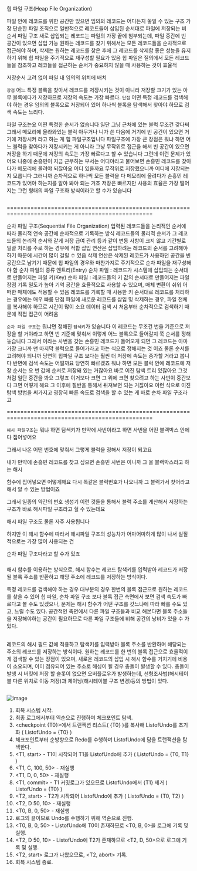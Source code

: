 힙 파일 구조(Heap File Organization)

파일 안에 레코드를 위한 공간만 있으면 임의의 레코드는 어디든지 놓일 수 있는 구조
가장 단순한 파일 조직으로 일반적으로 레코드들이 삽입된 순서대로 파일에 저장되는 비 순서 파일 구조
새로 삽입되는 레코드는 파일의 가장 끝에 첨부되는데, 파일 중간에 빈 공간이 있으면 삽입 가능
원하는 레코드를 찾기 위해서는 모든 레코드들을 순차적으로 접근해야 하며, 삭제는 원하는 레코드를 찾은 후에 그 레코드를 삭제함
좋은 성능을 유지하기 위해 힙 파일을 주기적으로 재구성할 필요가 있음
힙 파일은 질의에서 모든 레코드들을 참조하고 레코들을 접근하는 순서가 중요하지 않을 때 사용하는 것이 효율적

저장순서 고려 없이 파일 내 임의의 위치에 배치

`장점`
어느 특정 블록을 찾아서 레코드를 저장시키는 것이 아니라
저장할 크기가 있는 아무 블록에다가 저장하므로 저장의 속도는 가장 빠르다.
`단점`
어떤 특정 레코드를 검색해야 하는 경우 임의의 블록으로 저장되어 있어
하나씩 블록을 탐색해서 찾아야 하므로 검색 속도는 느리다.

파일 구조는요 어떤 특정한 순서가 없습니다
일단 그냥 근처에 있는 블럭 무조건 갖다써
그래서 메모리에 올라와있는 블럭 아무거나 니가 쓴 다음에 거기에 빈 공간이 있으면 거기에 저장시켜 라고 하는 게 힙 파일구조입니다
파일구조에 가장 큰 장점은 뭐냐 하면 어느 블럭을 찾아다가 저장시키는 게 아니라 그냥 무작위로 접근을 해서 빈 공간이 있으면 저장을 하기 때문에 저장의 속도는 가장 빠르다고 할 수 있습니다
그런데 이런 문제가 있어요
나중에 손흥민이 지금 근무하는 부서는 어디야라고 물어보면 손흥민 레코드를 찾아다가 메모리에
올려야 되잖아요 어디 있을까요
무작위로 저장했으니까 어디에 저장되는지 모릅니다 그러니까
순차적으로 하나씩 모든 블럭을 다 메모리에 올려다가 손흥민 레코드가 있어야 하는지를 알아 봐야 되는 거죠
저장은 빠르지만 사용의 효율은 가장 떨어지는 그런 형태의 파일 구조화 방식이라고 할 수가 있습니다

##


=================================================================================================

순차 파일 구조(Sequential File Organization)
입력된 레코드들을 논리적인 순서에 따라 물리적 연속 공간에 순차적으로 기록하는 방식
레코드들의 물리적 순서가 그 레코드들의 논리적 순서와 같게 저장
급여 관리 등과 같이 변동 사항이 크지 않고 기간별로 일괄 처리를 주로 하는 경우에 적합
삽입 연산은 삽입하려는 레코드의 순서를 고려해야 하기 때문에 시간이 많이 걸릴 수 있음
삭제 연산은 삭제된 레코드가 사용하던 공간을 빈 공간으로 남기기 때문에 힙 파일의 경우와 마찬가지로 주기적으로 순차 파일을 재구성해야 함
순차 파일의 종류
엔트리(Entry) 순차 파일 : 레코드가 시스템에 삽입되는 순서대로 만들어지는 파일
키(Key) 순차 파일 : 레코드들의 키 값의 순서대로 만들어지는 파일
장점
기록 밀도가 높아 기억 공간을 효율적으로 사용할 수 있으며, 매체 변환이 쉬워 어떠한 매체에도 적용할 수 있음
레코드를 기록할 때 사용한 키 순서대로 레코드를 처리하는 경우에는 매우 빠름
단점
파일에 새로운 레코드를 삽입 및 삭제하는 경우, 파일 전체를 복사해야 하므로 시간이 많이 소요
데이터 검색 시 처음부터 순차적으로 검색하기 때문에 직접 접근이 어려움

`순차 파일 구조`는 뭐냐면 정해진 `탐색키`가 있습니다
이 레코드는 무조건 번을 기준으로 저장을 할 거야라고 하면 번 기준에 맞춰서 이렇게 어느 블록으로 들어갈지 쭉 순서를 정해놓습니다
그래서 이라는 사번을 갖는 손흥민 레코드가 들어오게 되면 그 레코드는 아마 가장 크니까 맨 마지막 블럭으로
들어가라고 하는 식으로 정해지는 것 이죠
물론 순서를 고려해야 되니까 당연히 힙파일 구조 보다는 훨씬 더 저장에
속도는 증가할 거라고 봅니다
반면에 검색 속도는 어떨까요 당연히 빠르겠죠
뭐냐 하면 모든 블럭 안에 레코드에 저장 순서는 요 번 값에 순서로 저장돼 있는 거잖아요
바로 이진 탐색 트리 있잖아요
그것처럼 일단 중간을 봐요 그렇죠
이거보다 크면 그 위에
크면  찾으려고 하는 사번이 중간보다 크면 어떻게 해요
그 이후에 절반을 통해서 뒤져보면 되는 거잖아요
이런 식으로 이진 탐색 방법을 써가지고 굉장히 빠른 속도로 검색을 할 수 있는 게 바로 순차 파일 구조라고

=================================================================================================

`해시 파일구조`는 뭐냐 하면
탐색키가 만약에 사번이라고 하면 사번을 어떤 블랙박스 안에다 집어넣어요

그래서 나온 어떤 번호에 맞춰서 그렇게 블럭을 정해서 저장이 되고요

내가 만약에 손흥민 레코드를 찾고 싶으면 손흥민 사번은 이니까 그 을 블랙박스라고 하는 해시

함수에 집어넣으면 어떻게해요 다시 똑같은 블럭번호가 나오니까 그 블럭가서 찾어라고 해서 알 수 있는 방법이죠

그래서 일종의 약간의 번호 생성기 이런 것들을 통해서 블럭 주소를 계산해서 저장하는 구조가 바로 해시파일 구조라고 헐 수 있는데요

해시 파일 구조도 물론 자주 사용됩니다

하지만 이 해시 함수에 따라서 해시파일 구조의 성능차가 어마어마하게 많이 나서 실질적으로는 가장 많이 사용되는 건

순차 파일 구조다라고 할 수가 있죠

###

해시 함수를 이용하는 방식으로, 해시 함수는 레코드 탐색키를 입력받아 레코드가 저장될 블록 주소를 반환하고 해당 주소에 레코드를 저장하는 방식이다.

특정 레코드를 검색해야 하는 경우 대부분의 경우 한번의 블록 접근으로 원하는 레코드를 찾을 수 있어
힙 파일, 순차 파일 구조 보다 블록 접근 측면에서 보면 검색 속도가 빠르다고 볼 수도 있겠으나,
문제는 해시 함수가 어떤 구조를 갖느냐에 따라 빠를 수도 있고, 느릴 수도 있다.
공간적인 측면에서 다른 파일 구조들과 비교 해본다면 블록 주소들을 저장해야하는 공간이 필요하므로
다른 파일 구조들에 비해 공간의 낭비가 있을 수 가 있다.

##

레코드의 해시 필드 값에 적용하고 탐색키를 입력받아 블록 주소를 반환하며 해당되는 주소의 레코드를 저장하는 방식이다. 원하는 레코드를 한 번의 블록 접근으로 효율적이게 검색할 수 있는 장점이 있으며, 새로운 레코드의 삽입 시 해시 함수를 거치기에 비용이 소요되며, 이미 점유되어 있는 주소로 해싱이 될 경우 충돌이 발생할 수 있다. 충돌이 발생 시 버킷에 저장 할 슬롯이 없으면 오버플로우가 발생하는데, 선형조사법(해시테이블 다른 위치로 이동 저장)과 체이닝(해시테이블 구조 변경)등의 방법이 있다.

##

![image](https://user-images.githubusercontent.com/66513003/117683807-62557580-b1ef-11eb-91bd-837155e1f3df.png)


1. 회복 시스템 시작.
1. 최종 로그에서부터 역순으로 진행하며 체크포인트 탐색.
1. <checkpoint {T0}>에서 트랜잭션 리스트( {T0} )를 복사해 ListofUndo를 초기화 ( ListofUndo = {T0} )
1. 체크포인트부터 순방향으로 Redo를 수행하며 ListofUndo에 담을 트랜잭션을 탐색한다.
1. <T1, start> -  T1이 시작되어 T1을 ListofUndo에 추가 ( ListofUndo = {T0, T1} )
1. <T1, C, 100, 50> -  재실행
1. <T1, D, 0, 50> -  재실행
1. <T1, commit> - T1 커밋로그가 있으므로 ListofUndo에서 {T1} 제거 ( ListofUndo = {T0} )
1. <T2, start> - T2가 시작되어 ListofUndo에 추가 ( ListofUndo = {T0, T2} )
1. <T2, D 50, 10> - 재실행
1. <T0, B, 0, 50> - 재실행
1. 로그의 끝이므로 Undo를 수행하기 위해 역순으로 진행.
1. <T0, B, 0, 50> - ListofUndo에 T0이 존재하므로 <T0, B, 0>을 로그에 기록 및 실행.
1. <T2, D 50, 10> - ListofUndo에 T2가 존재하므로 <T2, D, 50>으로 로그에 기록 및 실행.
1. <T2, start> 로그가 나왔으므로, <T2, abort> 기록.
1. 회복 시스템 종료.
